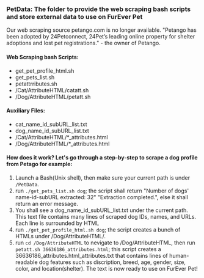 ### PetData: The folder to provide the web scraping bash scripts and store external data to use on FurEver Pet

Our web scraping source petango.com is no longer available. "Petango has been adopted by 24Petconnect, 24Pet’s leading online property for shelter adoptions and lost pet registrations." - the owner of Petango.

#### Web Scraping bash Scripts:
  - get_pet_profile_html.sh
  - get_pets_list.sh
  - petattrributes.sh
  - /Cat/AttributeHTML/catatt.sh
  - /Dog/AttributeHTML/petatt.sh

#### Auxiliary Files:
  - cat_name_id_subURL_list.txt
  - dog_name_id_subURL_list.txt
  - /Cat/AttributeHTML/*_attributes.html
  - /Dog/AttributeHTML/*_attributes.html
  
#### How does it work? Let's go through a step-by-step to scrape a dog profile from Petago for example:
  1. Launch a Bash(Unix shell), then make sure your current path is under `/PetData`.
  2. run `./get_pets_list.sh dog`; the script shall return "Number of dogs' name-id-subURL extracted: 32" "Extraction completed.", else it shall return an error message.
  3. You shall see a dog_name_id_subURL_list.txt under the current path. This text file contains many lines of scraped dog IDs, names, and URLs. Each line is surrounded by HTML <div></div>
  4. run `./get_pet_profile_html.sh dog`; the script creates a bunch of HTMLs under /Dog/AttributeHTML/.
  5. run `cd /Dog/AttributeHTML` to nevigate to /Dog/AttributeHTML, then run `petatt.sh 36636186_attributes.html`; this script creates a 36636186_attributes.html_attributes.txt that contains lines of human-readable dog features such as discription, breed, age, gender, size, color, and location(shelter). The text is now ready to use on FurEver Pet!
